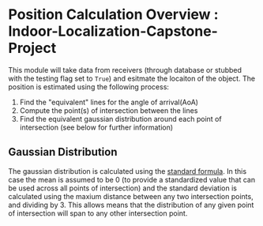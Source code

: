 # Position Calculation Overview : Indoor-Localization-Capstone-Project
This module will take data from receivers (through database or stubbed with the testing flag set to `True`) and esitmate the locaiton of the object. The position is estimated using the following process:
1. Find the "equivalent" lines for the angle of arrival(AoA)
2. Compute the point(s) of intersection between the lines
3. Find the equivalent gaussian distribution around each point of intersection (see below for further information)

## Gaussian Distribution
The gaussian distribution is calculated using the [standard formula](https://www.thoughtco.com/normal-distribution-bell-curve-formula-3126278). In this case the mean is assumed to be 0 (to provide a standardized value that can be used across all points of intersection) and the standard deviation is calculated using the maxium distance between any two intersection points, and dividing by 3. This allows means that the distribution of any given point of intersection will span to any other intersection point.

